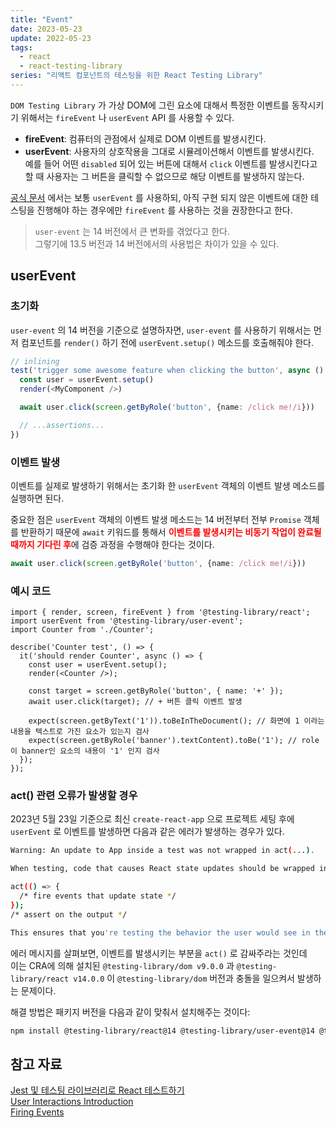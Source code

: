 ```yaml
---
title: "Event"
date: 2023-05-23
update: 2022-05-23
tags:
  - react
  - react-testing-library
series: "리액트 컴포넌트의 테스팅을 위한 React Testing Library"
---
```


`DOM Testing Library` 가 가상 DOM에 그린 요소에 대해서 특정한 이벤트를 동작시키기 위해서는 `fireEvent` 나 `userEvent` API 를 사용할 수 있다.  

- **fireEvent**: 컴퓨터의 관점에서 실제로 DOM 이벤트를 발생시킨다.  
- **userEvent**: 사용자의 상호작용을 그대로 시뮬레이션해서 이벤트를 발생시킨다.  
예를 들어 어떤 `disabled` 되어 있는 버튼에 대해서 `click` 이벤트를 발생시킨다고 할 때 사용자는 그 버튼을 클릭할 수 없으므로 해당 이벤트를 발생하지 않는다.  

[공식 문서](https://testing-library.com/docs/user-event/intro/) 에서는 보통 `userEvent` 를 사용하되, 아직 구현 되지 않은 이벤트에 대한 테스팅을 진행해야 하는 경우에만 `fireEvent` 를 사용하는 것을 권장한다고 한다.

> `user-event` 는 14 버전에서 큰 변화를 겪었다고 한다.  
그렇기에 13.5 버전과 14 버전에서의 사용법은 차이가 있을 수 있다.

## userEvent
### 초기화
`user-event` 의 14 버전을 기준으로 설명하자면, `user-event` 를 사용하기 위해서는 먼저 컴포넌트를 `render()` 하기 전에 `userEvent.setup()` 메소드를 호출해줘야 한다.

```ts
// inlining
test('trigger some awesome feature when clicking the button', async () => {
  const user = userEvent.setup()
  render(<MyComponent />)

  await user.click(screen.getByRole('button', {name: /click me!/i}))

  // ...assertions...
})
```

### 이벤트 발생
이벤트를 실제로 발생하기 위해서는 초기화 한 `userEvent` 객체의 이벤트 발생 메소드를 실행하면 된다.  

중요한 점은 `userEvent` 객체의 이벤트 발생 메소드는 14 버전부터 전부 `Promise` 객체를 반환하기 때문에 `await` 키워드를 통해서 <b style="color: red">**이벤트를 발생시키는 비동기 작업이 완료될 때까지 기다린 후**</b>에 검증 과정을 수행해야 한다는 것이다.
```ts
await user.click(screen.getByRole('button', {name: /click me!/i}))
```

### 예시 코드
```tsx
import { render, screen, fireEvent } from '@testing-library/react';
import userEvent from '@testing-library/user-event';
import Counter from './Counter';

describe('Counter test', () => {
  it('should render Counter', async () => {
    const user = userEvent.setup();
    render(<Counter />);

    const target = screen.getByRole('button', { name: '+' });
    await user.click(target); // + 버튼 클릭 이벤트 발생

    expect(screen.getByText('1')).toBeInTheDocument(); // 화면에 1 이라는 내용을 텍스트로 가진 요소가 있는지 검사
    expect(screen.getByRole('banner').textContent).toBe('1'); // role이 banner인 요소의 내용이 '1' 인지 검사
  });
});
```

### act() 관련 오류가 발생할 경우
2023년 5월 23일 기준으로 최신 `create-react-app` 으로 프로젝트 세팅 후에 `userEvent` 로 이벤트를 발생하면 다음과 같은 에러가 발생하는 경우가 있다.  

```sh
Warning: An update to App inside a test was not wrapped in act(...).

When testing, code that causes React state updates should be wrapped into act(...):

act(() => {
  /* fire events that update state */
});
/* assert on the output */

This ensures that you're testing the behavior the user would see in the browser. Learn more at https://reactjs.org/link/wrap-tests-with-act
```

에러 메시지를 살펴보면, 이벤트를 발생시키는 부분을 `act()` 로 감싸주라는 것인데  
이는 CRA에 의해 설치된 `@testing-library/dom v9.0.0` 과 `@testing-library/react v14.0.0` 이 `@testing-library/dom` 버전과 충돌을 일으켜서 발생하는 문제이다.  

해결 방법은 패키지 버전을 다음과 같이 맞춰서 설치해주는 것이다:
```sh
npm install @testing-library/react@14 @testing-library/user-event@14 @testing-library/dom@9
```

## 참고 자료
[Jest 및 테스팅 라이브러리로 React 테스트하기](https://www.udemy.com/course/jest-testing-library)  
[User Interactions Introduction](https://testing-library.com/docs/user-event/intro/)  
[Firing Events](https://testing-library.com/docs/dom-testing-library/api-events)  